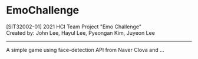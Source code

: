 # EmoChallenge
[SIT32002-01] 2021 HCI Team Project "Emo Challenge"  
Created by: John Lee, Hayul Lee, Pyeongan Kim, Juyeon Lee

---

A simple game using face-detection API from Naver Clova and ...
